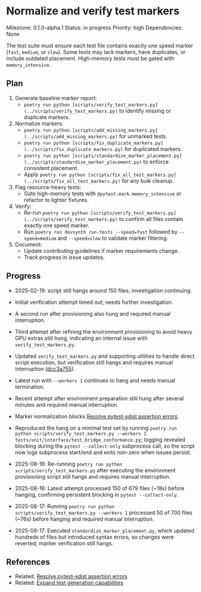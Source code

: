 # Normalize and verify test markers
Milestone: 0.1.0-alpha.1
Status: in progress
Priority: high
Dependencies: None


The test suite must ensure each test file contains exactly one speed marker (`fast`, `medium`, or `slow`). Some tests may lack markers, have duplicates, or include outdated placement. High-memory tests must be gated with `memory_intensive`.

## Plan
1. Generate baseline marker report:
   - `poetry run python [scripts/verify_test_markers.py](../scripts/verify_test_markers.py)` to identify missing or duplicate markers.
2. Normalize markers:
   - `poetry run python [scripts/add_missing_markers.py](../scripts/add_missing_markers.py)` for unmarked tests.
   - `poetry run python [scripts/fix_duplicate_markers.py](../scripts/fix_duplicate_markers.py)` for duplicated markers.
   - `poetry run python [scripts/standardize_marker_placement.py](../scripts/standardize_marker_placement.py)` to enforce consistent placement.
   - Apply `poetry run python [scripts/fix_all_test_markers.py](../scripts/fix_all_test_markers.py)` for any bulk cleanup.
3. Flag resource-heavy tests:
   - Gate high-memory tests with `@pytest.mark.memory_intensive` or refactor to lighter fixtures.
4. Verify:
   - Re-run `poetry run python [scripts/verify_test_markers.py](../scripts/verify_test_markers.py)` to confirm all files contain exactly one speed marker.
   - Run `poetry run devsynth run-tests --speed=fast` followed by `--speed=medium` and `--speed=slow` to validate marker filtering.
5. Document:
   - Update contributing guidelines if marker requirements change.
   - Track progress in issue updates.

## Progress
- 2025-02-19: script still hangs around 150 files; investigation continuing.

- Initial verification attempt timed out; needs further investigation.
- A second run after provisioning also hung and required manual interruption.
- Third attempt after refining the environment provisioning to avoid heavy GPU extras still hung, indicating an internal issue with `verify_test_markers.py`.
- Updated `verify_test_markers.py` and supporting utilities to handle direct script execution, but verification still hangs and requires manual interruption ([dcc3a755](../commit/dcc3a755)).
- Latest run with `--workers 1` continues to hang and needs manual termination.
- Recent attempt after environment preparation still hung after several minutes and required manual interruption.
- Marker normalization blocks [Resolve pytest-xdist assertion errors](Resolve-pytest-xdist-assertion-errors.md).
- Reproduced the hang on a minimal test set by running `poetry run python scripts/verify_test_markers.py --workers 1 tests/unit/interface/test_bridge_conformance.py`; logging revealed blocking during the `pytest --collect-only` subprocess call, so the script now logs subprocess start/end and exits non-zero when issues persist.
- 2025-08-16: Re-running `poetry run python scripts/verify_test_markers.py` after executing the environment provisioning script still hangs and requires manual interruption.
- 2025-08-16: Latest attempt processed 150 of 679 files (~18s) before hanging, confirming persistent blocking in `pytest --collect-only`.
- 2025-08-17: Running `poetry run python scripts/verify_test_markers.py --workers 1` processed 50 of 700 files (~76s) before hanging and required manual interruption.
- 2025-08-17: Executed `standardize_marker_placement.py`, which updated hundreds of files but introduced syntax errors, so changes were reverted; marker verification still hangs.

## References

- Related: [Resolve pytest-xdist assertion errors](Resolve-pytest-xdist-assertion-errors.md)
- Related: [Expand test generation capabilities](Expand-test-generation-capabilities.md)
